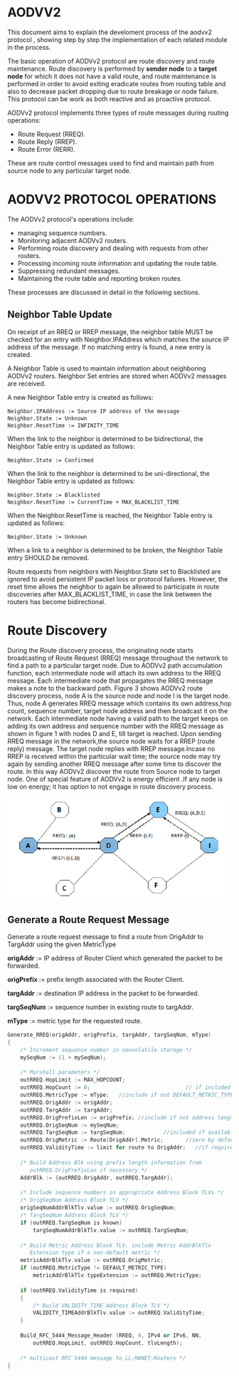 # AODVV2

This document aims to explain the develoment process of the aodvv2 protocol , showing step by step the implementation of each related module in the process.

The  basic  operation  of  AODVv2 protocol are route discovery and route maintenance. Route 
discovery is  performed by  **sender node**  to a  **target node**  for which it does not have a valid route, and route maintenance is performed in order to avoid exiting eradicate routes from routing table and also to decrease packet dropping due to route breakage or node failure. This protocol can be work as both reactive and as proactive protocol. 


AODVv2 protocol implements three types of route messages during routing operations:
- Route Request (RREQ). 
- Route Reply (RREP).  
- Route Error (RERR). 
  
These are route control  messages used to  find and  maintain path from source node to any particular target node.

# AODVV2 PROTOCOL OPERATIONS

The AODVv2 protocol's operations include:
- managing sequence numbers. 
- Monitoring adjacent AODVv2 routers.
- Performing route discovery and dealing with requests from other routers.
- Processing incoming route information and updating the route table. 
- Suppressing redundant messages.
- Maintaining the route table and reporting broken routes. 

These processes are discussed in detail in the following sections. 


## Neighbor Table Update

On receipt of an RREQ or RREP message, the neighbor table MUST be checked for an entry with Neighbor.IPAddress which matches the source IP address of the message. If no matching entry is found, a new entry is created. 

A Neighbor Table is used to maintain information about neighboring AODVv2 routers. Neighbor Set entries are stored when AODVv2 messages are received.  

A new Neighbor Table entry is created as follows:

    Neighbor.IPAddress := Source IP address of the message
    Neighbor.State := Unknown
    Neighbor.ResetTime := INFINITY_TIME

When the link to the neighbor is determined to be bidirectional, the Neighbor Table entry is updated as follows:

    Neighbor.State := Confirmed

When the link to the neighbor is determined to be uni-directional, the Neighbor Table entry is updated as follows:

    Neighbor.State := Blacklisted
    Neighbor.ResetTime := CurrentTime + MAX_BLACKLIST_TIME

When the Neighbor.ResetTime is reached, the Neighbor Table entry is updated as follows:

    Neighbor.State := Unknown

When a link to a neighbor is determined to be broken, the Neighbor Table entry SHOULD be removed. 

Route requests from neighbors with Neighbor.State set to Blacklisted are ignored to avoid persistent IP packet loss or protocol failures. However, the reset time allows the neighbor to again be allowed to participate in route discoveries after MAX_BLACKLIST_TIME, in case the link between the routers has become bidirectional. 

# Route Discovery

During the Route discovery process, the originating node starts broadcasting of Route Request (RREQ) message throughout the network to find a path to a particular target node. Due to AODVv2 path accumulation function, each intermediate node will attach its own address  to the RREQ message. Each intermediate node that propagates the RREQ message makes a note to the backward path. Figure 3 shows AODVv2 route discovery process, node A is the source node and node I is the target node. Thus, node  A generates RREQ message which contains its own address,hop count, sequence number, target node address and then broadcast it on the network. Each intermediate node having a valid path to the target keeps on adding its own address and sequence number with the RREQ message as shown in figure 1  with nodes D and E, till target is reached. Upon sending RREQ message in the network,the source node waits for a RREP (route reply) message. The target node replies with RREP message.Incase no RREP is received within the particular wait time; the source node may try again by sending another RREQ message after some time to discover the route. In this way  AODVv2 discover the route from Source node  to target node. One of special feature of AODVv2 is energy efficient .If any node is low on energy; it has option to not engage in route discovery process.

![alt text](pictures/discovery_route.png "Discovery process")


## Generate a Route Request Message

Generate a route request message to find a route from OrigAddr to TargAddr using the given MetricType

**origAddr**   := IP address of Router Client which generated the packet to be forwarded.

**origPrefix** := prefix length associated with the Router Client.

**targAddr**   := destination IP address in the packet to be forwarded.

**targSeqNum** := sequence number in existing route to targAddr.

**mType**      := metric type for the requested route.




```cpp
Generate_RREQ(origAddr, origPrefix, targAddr, targSeqNum, mType)
{
    /* Increment sequence number in nonvolatile storage */
    mySeqNum := (1 + mySeqNum);

    /* Marshall parameters */
    outRREQ.HopLimit := MAX_HOPCOUNT;
    outRREQ.HopCount := 0;                              // if included 
    outRREQ.MetricType := mType;   //include if not DEFAULT_METRIC_TYPE
    outRREQ.OrigAddr := origAddr; 
    outRREQ.TargAddr := targAddr;
    outRREQ.OrigPrefixLen := origPrefix; //include if not address length
    outRREQ.OrigSeqNum := mySeqNum;
    outRREQ.TargSeqNum := targSeqNum;            //included if available
    outRREQ.OrigMetric := Route[OrigAddr].Metric;       //zero by default
    outRREQ.ValidityTime := limit for route to OrigAddr;   //if required 

    /* Build Address Blk using prefix length information from 
       outRREQ.OrigPrefixLen if necessary */
    AddrBlk := {outRREQ.OrigAddr, outRREQ.TargAddr};

    /* Include sequence numbers in appropriate Address Block TLVs */
    /* OrigSeqNum Address Block TLV */
    origSeqNumAddrBlkTlv.value := outRREQ.OrigSeqNum;
    /* TargSeqNum Address Block TLV */
    if (outRREQ.TargSeqNum is known)
        targSeqNumAddrBlkTlv.value := outRREQ.TargSeqNum;

    /* Build Metric Address Block TLV, include Metric AddrBlkTlv 
       Extension type if a non-default metric */
    metricAddrBlkTlv.value := outRREQ.OrigMetric;
    if (outRREQ.MetricType != DEFAULT_METRIC_TYPE)
        metricAddrBlkTlv.typeExtension := outRREQ.MetricType;
    
    if (outRREQ.ValidityTime is required)
    {
        /* Build VALIDITY_TIME Address Block TLV */
        VALIDITY_TIMEAddrBlkTlv.value := outRREQ.ValidityTime;
    }

    Build_RFC_5444_Message_Header (RREQ, 4, IPv4 or IPv6, NN,
        outRREQ.HopLimit, outRREQ.HopCount, tlvLength);

    /* multicast RFC 5444 message to LL-MANET-Routers */
}
```







